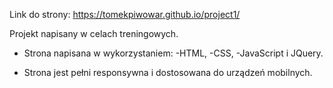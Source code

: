 Link do strony: https://tomekpiwowar.github.io/project1/

Projekt napisany w celach treningowych. 

* Strona napisana w wykorzystaniem: 
-HTML, 
-CSS,
-JavaScript i JQuery.


* Strona jest pełni responsywna i dostosowana do urządzeń mobilnych.
